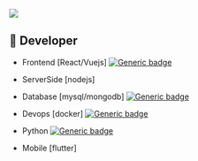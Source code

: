 ![](https://avatars2.githubusercontent.com/u/51359048?s=460&u=54f8145de7d9475e543dcc04f9128f925713a94e&v=4)



## :hammer: Developer 

- Frontend [React/Vuejs] [![Generic badge](https://img.shields.io/badge/Prefers%20Vue-blue)](https://shields.io/)

- ServerSide [nodejs]

- Database [mysql/mongodb] [![Generic badge](https://img.shields.io/badge/Prefers%20MySql-blue)](https://shields.io/)

- Devops [docker] [![Generic badge](https://img.shields.io/badge/Still%20learning%20but%20competent%20nonetheless-blue)](https://shields.io/)

- Python [![Generic badge](https://img.shields.io/badge/More%20of%20a%20hobby-blue)](https://shields.io/)

- Mobile [flutter] 
